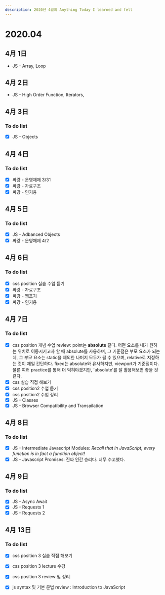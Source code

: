 ```yaml
---
description: 2020년 4월의 Anything Today I learned and felt
---
```


# 2020.04

## 4月 1日

* JS - Array, Loop

## 4月 2日

* JS - High Order Function, Iterators, 

## 4月 3日

### To do list

* [x] JS - Objects

## 4月 4日

### To do list

* [x] 싸강 - 운영체제 3/31
* [x] 싸강 - 자료구조
* [x] 싸강 - 인기융

## 4月 5日

### To do list 

* [x] JS - Adbanced Objects
* [x] 싸강 - 운영체제 4/2

## 4月 6日

### To do list 

* [x] css position 실습 수업 듣기 
* [x] 싸강 - 자료구조
* [x] 싸강 - 웹프기
* [x] 싸강 - 인기융

## 4月 7日

### To do list

* [x] css position 개념 수업 review: point는 **absolute** 같다. 어떤 요소를 내가 원하는 위치로 이동시키고자 할 때 absolute를 사용하며, 그 기준점은 부모 요소가 되는데, 그 부모 요소는 static을 제외한 나머지 모두가 될 수 있으며, relative로 지정하는 것이 제일 간단하다. fixed는 absolute와 유사하지만, viewport가 기준점이다. 물론 여러 practice를 통해 더 익혀야겠지만, 'absolute'를 잘 활용해보면 좋을 것 같다. 
* [x] css 실습 직접 해보기
* [x] css position2 수업 듣기
* [x] css position2 수업 정리 
* [x] JS - Classes
* [x] JS - Browser Compatibility and Transpilation 

## 4月 8日

### To do list 

* [x] JS - Intermediate Javascript Modules: _Recall that in JavaScript, every function is in fact a function object!_ 
* [x] JS - Javascript Promises: 진짜 인간 승리다. 너무 수고했다. 

## 4月 9日

### To do list 

* [x] JS - Async Await
* [x] JS - Requests 1
* [x] JS - Requests 2

## 4月 13日

### To do list

* [x] css position 3 실습 직접 해보기
* [x] css position 3 lecture 수강
* [x] css position 3 review 및 정리 
* [x] js syntax 및 기본 문법 review : Introduction to JavaScript

